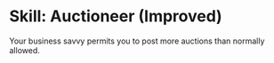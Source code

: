 # Skill: Auctioneer (Improved)

Your business savvy permits you to post more auctions than normally allowed.
